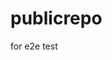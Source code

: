 # publicrepo
for e2e test


















































































































































































































































































































































































































































































































































































































































































































































































































































































































































































































































































































































































































































































































































































































































































































































































































































































